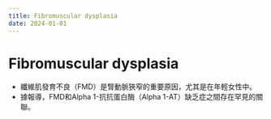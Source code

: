 ```yaml
---
title: Fibromuscular dysplasia
date: 2024-01-01
---
```

# Fibromuscular dysplasia

- 纖維肌發育不良（FMD）是腎動脈狹窄的重要原因，尤其是在年輕女性中。
- 據報導，FMD和Alpha 1-抗抗蛋白酶（Alpha 1-AT）缺乏症之間存在罕見的關聯。
